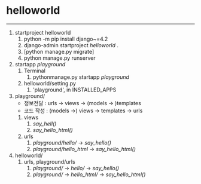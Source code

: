 # helloworld

---

1. startproject helloworld
    1. python -m pip install django~=4.2
    2. django-admin startproject _helloworld_ .
    3. [python manage.py migrate]
    4. python manage.py runserver
2. startapp _playground_
   1. Terminal
      1. pythonmanage.py startapp _playground_
   2. helloworld/setting.py
      1. 'playground', in INSTALLED_APPS
3. playground/
   - 정보전달 : urls -> views -> (models -> )templates
   - 코드 작성 : (models ->) views -> templates -> urls
   1. views
      1. _say_hell()_
      2. _say_hello_html()_
   2. urls
      1. _playground/hello/_ -> _say_hello()_
      2. _playground/hello_html_ -> _say_hello_html()_
4. helloworld/
   1. urls, playground/urls
      1. _playground/_ -> _hello/_ -> _say_hello()_
      2. _playground/_ -> _hello_html/_ -> _say_hello_html()_